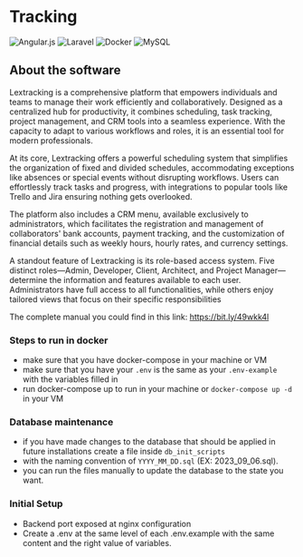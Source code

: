 # Tracking

![Angular.js](https://img.shields.io/badge/angular.js-%23E23237.svg?style=for-the-badge&logo=angularjs&logoColor=white) ![Laravel](https://img.shields.io/badge/laravel-%23FF2D20.svg?style=for-the-badge&logo=laravel&logoColor=white) ![Docker](https://img.shields.io/badge/docker-%230db7ed.svg?style=for-the-badge&logo=docker&logoColor=white) ![MySQL](https://img.shields.io/badge/MySQL-005C84?style=for-the-badge&logo=mysql&logoColor=white) 

## About the software

Lextracking is a comprehensive platform that empowers individuals and teams to manage their work
efficiently and collaboratively. Designed as a centralized hub for productivity, it combines scheduling,
task tracking, project management, and CRM tools into a seamless experience. With the capacity to
adapt to various workflows and roles, it is an essential tool for modern professionals.

At its core, Lextracking offers a powerful scheduling system that simplifies the organization of fixed
and divided schedules, accommodating exceptions like absences or special events without disrupting
workflows. Users can effortlessly track tasks and progress, with integrations to popular tools like Trello
and Jira ensuring nothing gets overlooked.

The platform also includes a CRM menu, available exclusively to administrators, which facilitates the
registration and management of collaborators' bank accounts, payment tracking, and the
customization of financial details such as weekly hours, hourly rates, and currency settings.

A standout feature of Lextracking is its role-based access system. Five distinct roles—Admin,
Developer, Client, Architect, and Project Manager—determine the information and features available
to each user. Administrators have full access to all functionalities, while others enjoy tailored views
that focus on their specific responsibilities


The complete manual you could find in this link: https://bit.ly/49wkk4l

### Steps to run in docker
- make sure that you have docker-compose in your machine or VM
- make sure that you have your `.env` is the same as your `.env-example` with the variables filled in
- run docker-compose up to run in your machine or `docker-compose up -d` in your VM

### Database maintenance
- if you have made changes to the database that should be applied in future installations create a file inside `db_init_scripts` 
- with the naming convention of `YYYY_MM_DD.sql` (EX: 2023_09_06.sql).
- you can run the files manually to update the database to the state you want.


### Initial Setup
- Backend port exposed at nginx configuration
- Create a .env at the same level of each .env.example with the same content and the right value of variables.


